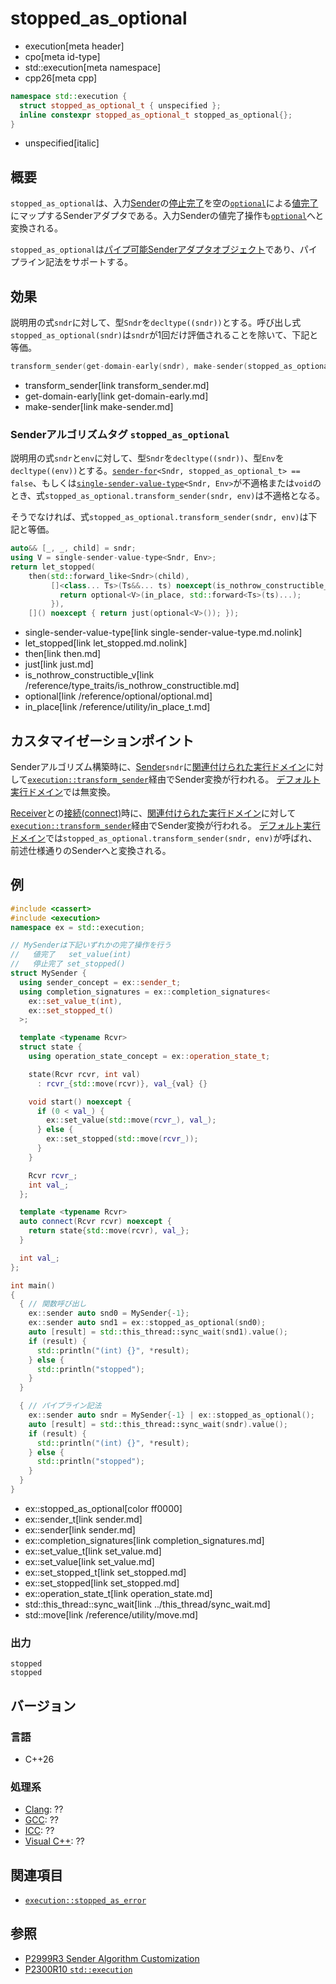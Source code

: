 # stopped_as_optional
* execution[meta header]
* cpo[meta id-type]
* std::execution[meta namespace]
* cpp26[meta cpp]

```cpp
namespace std::execution {
  struct stopped_as_optional_t { unspecified };
  inline constexpr stopped_as_optional_t stopped_as_optional{};
}
```
* unspecified[italic]

## 概要
`stopped_as_optional`は、入力[Sender](sender.md)の[停止完了](set_stopped.md)を空の[`optional`](/reference/optional/optional.md)による[値完了](set_value.md)にマップするSenderアダプタである。入力Senderの値完了操作も[`optional`](/reference/optional/optional.md)へと変換される。

`stopped_as_optional`は[パイプ可能Senderアダプタオブジェクト](sender_adaptor_closure.md)であり、パイプライン記法をサポートする。


## 効果
説明用の式`sndr`に対して、型`Sndr`を`decltype((sndr))`とする。呼び出し式`stopped_as_optional(sndr)`は`sndr`が1回だけ評価されることを除いて、下記と等価。

```cpp
transform_sender(get-domain-early(sndr), make-sender(stopped_as_optional, {}, sndr))
```
* transform_sender[link transform_sender.md]
* get-domain-early[link get-domain-early.md]
* make-sender[link make-sender.md]


### Senderアルゴリズムタグ `stopped_as_optional`
説明用の式`sndr`と`env`に対して、型`Sndr`を`decltype((sndr))`、型`Env`を`decltype((env))`とする。[`sender-for`](sender-for.md)`<Sndr, stopped_as_optional_t> == false`、もしくは[`single-sender-value-type`](single-sender-value-type.md.nolink)`<Sndr, Env>`が不適格または`void`のとき、式`stopped_as_optional.transform_sender(sndr, env)`は不適格となる。

そうでなければ、式`stopped_as_optional.transform_sender(sndr, env)`は下記と等価。

```cpp
auto&& [_, _, child] = sndr;
using V = single-sender-value-type<Sndr, Env>;
return let_stopped(
    then(std::forward_like<Sndr>(child),
         []<class... Ts>(Ts&&... ts) noexcept(is_nothrow_constructible_v<V, Ts...>) {
           return optional<V>(in_place, std::forward<Ts>(ts)...);
         }),
    []() noexcept { return just(optional<V>()); });
```
* single-sender-value-type[link single-sender-value-type.md.nolink]
* let_stopped[link let_stopped.md.nolink]
* then[link then.md]
* just[link just.md]
* is_nothrow_constructible_v[link /reference/type_traits/is_nothrow_constructible.md]
* optional[link /reference/optional/optional.md]
* in_place[link /reference/utility/in_place_t.md]


## カスタマイゼーションポイント
Senderアルゴリズム構築時に、[Sender](sender.md)`sndr`に[関連付けられた実行ドメイン](get-domain-early.md)に対して[`execution::transform_sender`](transform_sender.md)経由でSender変換が行われる。
[デフォルト実行ドメイン](default_domain.md)では無変換。

[Receiver](receiver.md)との[接続(connect)](connect.md)時に、[関連付けられた実行ドメイン](get-domain-late.md)に対して[`execution::transform_sender`](transform_sender.md)経由でSender変換が行われる。
[デフォルト実行ドメイン](default_domain.md)では`stopped_as_optional.transform_sender(sndr, env)`が呼ばれ、前述仕様通りのSenderへと変換される。


## 例
```cpp example
#include <cassert>
#include <execution>
namespace ex = std::execution;

// MySenderは下記いずれかの完了操作を行う
//   値完了   set_value(int)
//   停止完了 set_stopped()
struct MySender {
  using sender_concept = ex::sender_t;
  using completion_signatures = ex::completion_signatures<
    ex::set_value_t(int),
    ex::set_stopped_t()
  >;

  template <typename Rcvr>
  struct state {
    using operation_state_concept = ex::operation_state_t;

    state(Rcvr rcvr, int val)
      : rcvr_{std::move(rcvr)}, val_{val} {}

    void start() noexcept {
      if (0 < val_) {
        ex::set_value(std::move(rcvr_), val_);
      } else {
        ex::set_stopped(std::move(rcvr_));
      }
    }

    Rcvr rcvr_;
    int val_;
  };

  template <typename Rcvr>
  auto connect(Rcvr rcvr) noexcept {
    return state{std::move(rcvr), val_};
  }

  int val_;
};

int main()
{
  { // 関数呼び出し
    ex::sender auto snd0 = MySender{-1};
    ex::sender auto snd1 = ex::stopped_as_optional(snd0);
    auto [result] = std::this_thread::sync_wait(snd1).value();
    if (result) {
      std::println("(int) {}", *result);
    } else {
      std::println("stopped");
    }
  }

  { // パイプライン記法
    ex::sender auto sndr = MySender{-1} | ex::stopped_as_optional();
    auto [result] = std::this_thread::sync_wait(sndr).value();
    if (result) {
      std::println("(int) {}", *result);
    } else {
      std::println("stopped");
    }
  }
}
```
* ex::stopped_as_optional[color ff0000]
* ex::sender_t[link sender.md]
* ex::sender[link sender.md]
* ex::completion_signatures[link completion_signatures.md]
* ex::set_value_t[link set_value.md]
* ex::set_value[link set_value.md]
* ex::set_stopped_t[link set_stopped.md]
* ex::set_stopped[link set_stopped.md]
* ex::operation_state_t[link operation_state.md]
* std::this_thread::sync_wait[link ../this_thread/sync_wait.md]
* std::move[link /reference/utility/move.md]

### 出力
```
stopped
stopped
```


## バージョン
### 言語
- C++26

### 処理系
- [Clang](/implementation.md#clang): ??
- [GCC](/implementation.md#gcc): ??
- [ICC](/implementation.md#icc): ??
- [Visual C++](/implementation.md#visual_cpp): ??


## 関連項目
- [`execution::stopped_as_error`](stopped_as_error.md)


## 参照
- [P2999R3 Sender Algorithm Customization](https://www.open-std.org/jtc1/sc22/wg21/docs/papers/2023/p2999r3.html)
- [P2300R10 `std::execution`](https://www.open-std.org/jtc1/sc22/wg21/docs/papers/2024/p2300r10.html)
